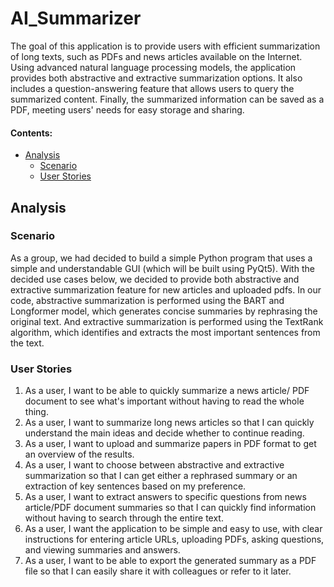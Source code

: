 # AI_Summarizer

The goal of this application is to provide users with efficient summarization of long texts, such as PDFs and news articles available on the Internet. Using advanced natural language processing models, the application provides both abstractive and extractive summarization options. It also includes a question-answering feature that allows users to query the summarized content. Finally, the summarized information can be saved as a PDF, meeting users' needs for easy storage and sharing.

#### Contents:
- [Analysis](#analysis)
  - [Scenario](#scenario)
  - [User Stories](#user-stories)


## Analysis

### Scenario

As a group, we had decided to build a simple Python program that uses a simple and understandable GUI (which will be built using PyQt5). With the decided use cases below, we decided to provide both abstractive and extractive summarization feature for new articles and uploaded pdfs. In our code, abstractive summarization is performed using the BART and Longformer model, which generates concise summaries by rephrasing the original text. And extractive summarization is performed using the TextRank algorithm, which identifies and extracts the most important sentences from the text.

### User Stories

1. As a user, I want to be able to quickly summarize a news article/ PDF document  to see what's important without having to read the whole thing.
2. As a user, I want to summarize long news articles so that I can quickly understand the main ideas and decide whether to continue reading.
3. As a user, I want to upload and summarize papers in PDF format to get an overview of the results.
4. As a user, I want to choose between abstractive and extractive summarization so that I can get either a rephrased summary or an extraction of key sentences based on my preference.
5. As a user, I want to extract answers to specific questions from news article/PDF document summaries so that I can quickly find information without having to search through the entire text.
6. As a user, I want the application to be simple and easy to use, with clear instructions for entering article URLs, uploading PDFs, asking questions, and viewing summaries and answers.
7. As a user, I want to be able to export the generated summary as a PDF file so that I can easily share it with colleagues or refer to it later.
